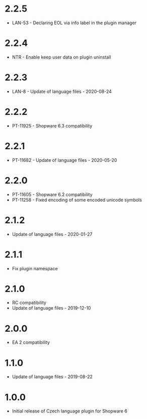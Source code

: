 # 2.2.5
- LAN-53 - Declaring EOL via info label in the plugin manager

# 2.2.4
- NTR - Enable keep user data on plugin uninstall

# 2.2.3
- LAN-8 - Update of language files - 2020-08-24

# 2.2.2
- PT-11925 - Shopware 6.3 compatibility

# 2.2.1
- PT-11682 - Update of language files - 2020-05-20

# 2.2.0
- PT-11605 - Shopware 6.2 compatibility
- PT-11258 - Fixed encoding of some encoded unicode symbols

# 2.1.2
- Update of language files - 2020-01-27

# 2.1.1
- Fix plugin namespace

# 2.1.0
- RC compatibility
- Update of language files - 2019-12-10

# 2.0.0
- EA 2 compatibility

# 1.1.0
- Update of language files - 2019-08-22

# 1.0.0
- Initial release of Czech language plugin for Shopware 6
